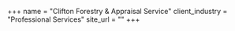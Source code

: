 +++
name = "Clifton Forestry & Appraisal Service"
client_industry = "Professional Services"
site_url = ""
+++